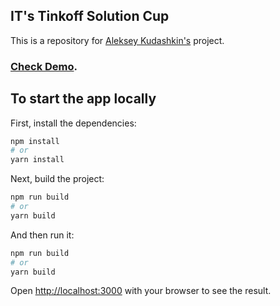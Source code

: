 ## IT's Tinkoff Solution Cup

This is a repository for [Aleksey Kudashkin's](https://t.me/aiekseu) project.


### **[Check Demo](https://aiekseu-tinkoff-cup.vercel.app/).**


## To start the app locally

First, install the dependencies:

```bash
npm install
# or
yarn install
```

Next, build the project:

```bash
npm run build
# or
yarn build
```

And then run it:

```bash
npm run build
# or
yarn build
```

Open [http://localhost:3000](http://localhost:3000) with your browser to see the result.
